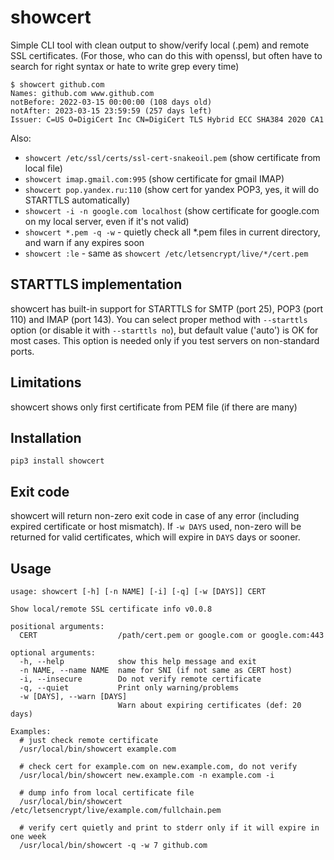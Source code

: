 # showcert
Simple CLI tool with clean output to show/verify local (.pem) and remote SSL certificates. (For those, who can do this with openssl, but often have to search for right syntax or hate to write grep every time)

~~~
$ showcert github.com
Names: github.com www.github.com
notBefore: 2022-03-15 00:00:00 (108 days old)
notAfter: 2023-03-15 23:59:59 (257 days left)
Issuer: C=US O=DigiCert Inc CN=DigiCert TLS Hybrid ECC SHA384 2020 CA1
~~~

Also:
- `showcert /etc/ssl/certs/ssl-cert-snakeoil.pem` (show certificate from local file)
- `showcert imap.gmail.com:995` (show certificate for gmail IMAP)
- `showcert pop.yandex.ru:110` (show cert for yandex POP3, yes, it will do STARTTLS automatically)
- `showcert -i -n google.com localhost` (show certificate for google.com on my local server, even if it's not valid)
- `showcert *.pem -q -w` - quietly check all *.pem files in current directory, and warn if any expires soon
- `showcert :le` - same as `showcert /etc/letsencrypt/live/*/cert.pem`


## STARTTLS implementation
showcert has built-in support for STARTTLS for SMTP (port 25), POP3 (port 110) and IMAP (port 143). You can select proper method with `--starttls` option (or disable it with `--starttls no`), but default value ('auto') is OK for most cases. This option is needed only if you test servers on non-standard ports.

## Limitations
showcert shows only first certificate from PEM file (if there are many)

## Installation
`pip3 install showcert`

## Exit code
showcert will return non-zero exit code in case of any error (including expired certificate or host mismatch).
If `-w DAYS` used, non-zero will be returned for valid certificates, which will expire in `DAYS` days or sooner.

## Usage

~~~shell
usage: showcert [-h] [-n NAME] [-i] [-q] [-w [DAYS]] CERT

Show local/remote SSL certificate info v0.0.8

positional arguments:
  CERT                  /path/cert.pem or google.com or google.com:443

optional arguments:
  -h, --help            show this help message and exit
  -n NAME, --name NAME  name for SNI (if not same as CERT host)
  -i, --insecure        Do not verify remote certificate
  -q, --quiet           Print only warning/problems
  -w [DAYS], --warn [DAYS]
                        Warn about expiring certificates (def: 20 days)

Examples:  
  # just check remote certificate
  /usr/local/bin/showcert example.com

  # check cert for example.com on new.example.com, do not verify
  /usr/local/bin/showcert new.example.com -n example.com -i

  # dump info from local certificate file
  /usr/local/bin/showcert /etc/letsencrypt/live/example.com/fullchain.pem

  # verify cert quietly and print to stderr only if it will expire in one week
  /usr/local/bin/showcert -q -w 7 github.com
~~~
